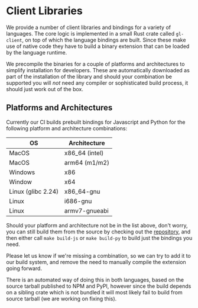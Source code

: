 # Client Libraries

We provide a number of client libraries and bindings for a variety of
languages. The core logic is implemented in a small Rust crate called
`gl-client`, on top of which the language bindings are built. Since
these make use of native code they have to build a binary extension
that can be loaded by the language runtime.

We precompile the binaries for a couple of platforms and architectures
to simplify installation for developers. These are automatically
downloaded as part of the installation of the library and should your
combination be supported you will _not_ need any compiler or
sophisticated build process, it should just work out of the box.

## Platforms and Architectures

Currently our CI builds prebuilt bindings for Javascript and Python for the following platform and architecture combinations:

| OS                 | Architecture   |
|--------------------|----------------|
| MacOS              | x86_64 (intel) |
| MacOS              | arm64 (m1/m2)  |
| Windows            | x86            |
| Window             | x64            |
| Linux (glibc 2.24) | x86_64-gnu     |
| Linux              | i686-gnu       |
| Linux              | armv7-gnueabi  |

Should your platform and architecture not be in the list above, don't
worry, you can still build them from the source by checking out the
[repository][repo], and then either call `make build-js` or `make
build-py` to build just the bindings you need.

Please let us know if we're missing a combination, so we can try to
add it to our build system, and remove the need to manually compile
the extension going forward.

There is an automated way of doing this in both languages, based on
the source tarball published to NPM and PyPI, however since the build
depends on a sibling crate which is not bundled it will most likely
fail to build from source tarball (we are working on fixing this).

[repo]: https://github.com/Blockstream/greenlight
